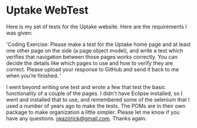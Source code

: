 # Uptake WebTest

Here is my set of tests for the Uptake website. Here are the requirements I was given:

'Coding Exercise: 
Please make a test for the Uptake home page and at least one other page on the side (a page object model), and write a test which verifies that navigation between those pages works correctly. You can decide the details like which pages to use and how to verify they are correct. Please upload your response to GitHub and send it back to me when you’re finished. '

I went beyond writing one test and wrote a few that test the basic functionality of a couple of the pages. I didn't have Eclipse installed, so I went and installed that to use, and remembered some of the selenium that I used a number of years ago to make the tests. The POMs are in their own package to make organization a little simpler. Please let me know if you have any questions. jwazorick@gmail.com. Thanks again.

